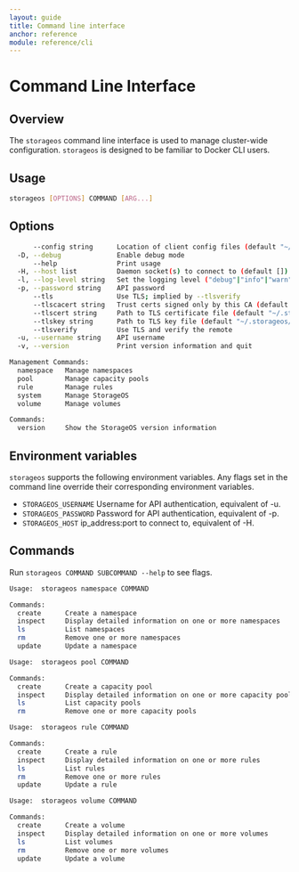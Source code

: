 ```yaml
---
layout: guide
title: Command line interface
anchor: reference
module: reference/cli
---
```


# Command Line Interface

## Overview

The `storageos` command line interface is used to manage cluster-wide configuration. `storageos` is designed to be familiar to Docker CLI users.

## Usage

```bash
storageos [OPTIONS] COMMAND [ARG...]
```

## Options

```bash
      --config string      Location of client config files (default "~/.storageos")
  -D, --debug              Enable debug mode
      --help               Print usage
  -H, --host list          Daemon socket(s) to connect to (default [])
  -l, --log-level string   Set the logging level ("debug"|"info"|"warn"|"error"|"fatal") (default "info")
  -p, --password string    API password
      --tls                Use TLS; implied by --tlsverify
      --tlscacert string   Trust certs signed only by this CA (default "~/.storageos/ca.pem")
      --tlscert string     Path to TLS certificate file (default "~/.storageos/cert.pem")
      --tlskey string      Path to TLS key file (default "~/.storageos/key.pem")
      --tlsverify          Use TLS and verify the remote
  -u, --username string    API username
  -v, --version            Print version information and quit

Management Commands:
  namespace   Manage namespaces
  pool        Manage capacity pools
  rule        Manage rules
  system      Manage StorageOS
  volume      Manage volumes

Commands:
  version     Show the StorageOS version information
```

## Environment variables

`storageos` supports the following environment variables. Any flags set in the command line override their corresponding environment variables.

* `STORAGEOS_USERNAME` Username for API authentication, equivalent of -u.
* `STORAGEOS_PASSWORD` Password for API authentication, equivalent of -p.
* `STORAGEOS_HOST` ip_address:port to connect to, equivalent of -H.

## Commands

Run `storageos COMMAND SUBCOMMAND --help` to see flags.

```bash
Usage:	storageos namespace COMMAND

Commands:
  create      Create a namespace
  inspect     Display detailed information on one or more namespaces
  ls          List namespaces
  rm          Remove one or more namespaces
  update      Update a namespace
```

```bash
Usage:	storageos pool COMMAND

Commands:
  create      Create a capacity pool
  inspect     Display detailed information on one or more capacity pools
  ls          List capacity pools
  rm          Remove one or more capacity pools
```

```bash
Usage:	storageos rule COMMAND

Commands:
  create      Create a rule
  inspect     Display detailed information on one or more rules
  ls          List rules
  rm          Remove one or more rules
  update      Update a rule
```

```bash
Usage:	storageos volume COMMAND

Commands:
  create      Create a volume
  inspect     Display detailed information on one or more volumes
  ls          List volumes
  rm          Remove one or more volumes
  update      Update a volume
```
